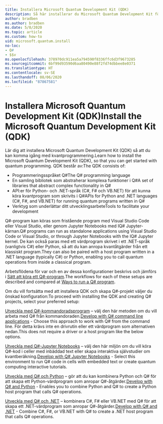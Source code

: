 ```yaml
---
title: Installera Microsoft Quantum Development Kit (QDK)
description: Så här installerar du Microsoft Quantum Development Kit för olika miljöer.
author: bradben
ms.author: bradben
ms.date: 5/8/2020
ms.topic: article
ms.custom: how-to
uid: microsoft.quantum.install
no-loc:
- Q#
- $$v
ms.openlocfilehash: 378970dc911ea5a794590f8336ffc6d3f9673285
ms.sourcegitcommit: 6bf99d93590d6aa80490e88f2fd74dbbee8e0371
ms.translationtype: HT
ms.contentlocale: sv-SE
ms.lasthandoff: 08/06/2020
ms.locfileid: "87867581"
---
```

# <a name="install-the-microsoft-quantum-development-kit-qdk"></a><span data-ttu-id="6e56f-103">Installera Microsoft Quantum Development Kit (QDK)</span><span class="sxs-lookup"><span data-stu-id="6e56f-103">Install the Microsoft Quantum Development Kit (QDK)</span></span>

<span data-ttu-id="6e56f-104">Lär dig att installera Microsoft Quantum Development Kit (QDK) så att du kan komma igång med kvantprogrammering.</span><span class="sxs-lookup"><span data-stu-id="6e56f-104">Learn how to install the Microsoft Quantum Development Kit (QDK), so that you can get started with quantum programming.</span></span> <span data-ttu-id="6e56f-105">QDK består av:</span><span class="sxs-lookup"><span data-stu-id="6e56f-105">The QDK consists of:</span></span>

- <span data-ttu-id="6e56f-106">Programmeringsspråket Q#</span><span class="sxs-lookup"><span data-stu-id="6e56f-106">The Q# programming language</span></span>
- <span data-ttu-id="6e56f-107">En samling bibliotek som abstraherar komplexa funktioner i Q#</span><span class="sxs-lookup"><span data-stu-id="6e56f-107">A set of libraries that abstract complex functionality in Q#</span></span>
- <span data-ttu-id="6e56f-108">API:er för Python- och .NET-språk (C#, F# och VB.NET) för att kunna köra kvantprogram som skrivits i Q#</span><span class="sxs-lookup"><span data-stu-id="6e56f-108">APIs for Python and .NET languages (C#, F#, and VB.NET) for running quantum programs written in Q#</span></span>
- <span data-ttu-id="6e56f-109">Verktyg som underlättar ditt utvecklingsarbete</span><span class="sxs-lookup"><span data-stu-id="6e56f-109">Tools to facilitate your development</span></span>

<span data-ttu-id="6e56f-110">Q#-program kan köras som fristående program med Visual Studio Code eller Visual Studio, eller genom Jupyter Notebooks med IQ# Jupyter-kärnan.</span><span class="sxs-lookup"><span data-stu-id="6e56f-110">Q# programs can run as standalone applications using Visual Studio Code or Visual Studio, or through Jupyter Notebooks with the IQ# Jupyter kernel.</span></span>
<span data-ttu-id="6e56f-111">De kan också paras med ett värdprogram skrivet i ett .NET-språk (vanligtvis C#) eller Python, så att du kan anropa kvantåtgärder från ett klassiskt program.</span><span class="sxs-lookup"><span data-stu-id="6e56f-111">They can also be paired with a host program written in a .NET language (typically C#) or Python, enabling you to call quantum operations from inside a classical program.</span></span>

<span data-ttu-id="6e56f-112">Arbetsflödena för var och en av dessa konfigurationer beskrivs och jämförs i [Sätt att köra ett Q#-program](xref:microsoft.quantum.guide.host-programs).</span><span class="sxs-lookup"><span data-stu-id="6e56f-112">The workflows for each of these setups are described and compared at [Ways to run a Q# program](xref:microsoft.quantum.guide.host-programs).</span></span>

<span data-ttu-id="6e56f-113">Om du vill fortsätta med att installera QDK och skapa Q#-projekt väljer du önskad konfiguration:</span><span class="sxs-lookup"><span data-stu-id="6e56f-113">To proceed with installing the QDK and creating Q# projects, select your preferred setup:</span></span>

<span data-ttu-id="6e56f-114">[Utveckla med Q#-kommandoradsprogram](xref:microsoft.quantum.install.standalone) – välj den här metoden om du vill arbeta med Q# från kommandoraden.</span><span class="sxs-lookup"><span data-stu-id="6e56f-114">[Develop with Q# command line applications](xref:microsoft.quantum.install.standalone) - Choose this approach to work with Q# from the command line.</span></span> <span data-ttu-id="6e56f-115">För detta krävs inte en drivrutin eller ett värdprogram som alternativen nedan.</span><span class="sxs-lookup"><span data-stu-id="6e56f-115">This does not require a driver or a host program like the below options.</span></span>

<span data-ttu-id="6e56f-116">[Utveckla med Q#-Jupyter Notebooks](xref:microsoft.quantum.install.jupyter) – välj den här miljön om du vill köra Q#-kod i celler med inbäddad text eller skapa interaktiva självstudier om kvantberäkning.</span><span class="sxs-lookup"><span data-stu-id="6e56f-116">[Develop with Q# Jupyter Notebooks](xref:microsoft.quantum.install.jupyter) - Select this environment to run Q# code in cells with embedded text or create quantum computing interactive tutorials.</span></span> 

<span data-ttu-id="6e56f-117">[Utveckla med Q# och Python](xref:microsoft.quantum.install.python) – gör att du kan kombinera Python och Q# för att skapa ett Python-värdprogram som anropar Q#-åtgärder.</span><span class="sxs-lookup"><span data-stu-id="6e56f-117">[Develop with Q# and Python](xref:microsoft.quantum.install.python) - Enables you to combine Python and Q# to create a Python host program that calls Q# operations.</span></span>

<span data-ttu-id="6e56f-118">[Utveckla med Q# och .NET](xref:microsoft.quantum.install.cs) – kombinera C#, F# eller VB.NET med Q# för att skapa ett .NET-värdprogram som anropar Q#-åtgärder.</span><span class="sxs-lookup"><span data-stu-id="6e56f-118">[Develop with Q# and .NET](xref:microsoft.quantum.install.cs) - Combine C#, F#, or VB.NET with Q# to create a .NET host program that calls Q# operations.</span></span>
